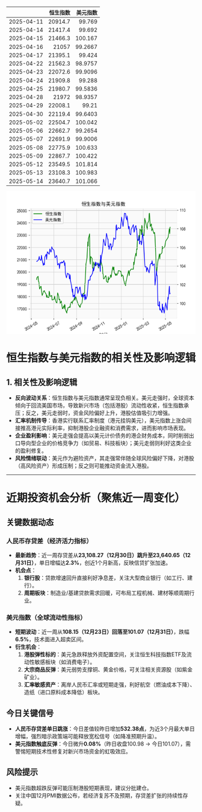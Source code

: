|            |   恒生指数 |   美元指数 |
|:-----------|-----------:|-----------:|
| 2025-04-11 |    20914.7 |    99.769  |
| 2025-04-14 |    21417.4 |    99.692  |
| 2025-04-15 |    21466.3 |   100.167  |
| 2025-04-16 |    21057   |    99.2667 |
| 2025-04-17 |    21395.1 |    99.424  |
| 2025-04-22 |    21562.3 |    98.9757 |
| 2025-04-23 |    22072.6 |    99.9096 |
| 2025-04-24 |    21909.8 |    99.288  |
| 2025-04-25 |    21980.7 |    99.5836 |
| 2025-04-28 |    21972   |    98.9357 |
| 2025-04-29 |    22008.1 |    99.21   |
| 2025-04-30 |    22119.4 |    99.6403 |
| 2025-05-02 |    22504.7 |   100.042  |
| 2025-05-06 |    22662.7 |    99.2654 |
| 2025-05-07 |    22691.9 |    99.9006 |
| 2025-05-08 |    22775.9 |   100.633  |
| 2025-05-09 |    22867.7 |   100.422  |
| 2025-05-12 |    23549.5 |   101.814  |
| 2025-05-13 |    23108.3 |   100.983  |
| 2025-05-14 |    23640.7 |   101.066  |

![图](RSI_USDX.png)



# 恒生指数与美元指数的相关性及影响逻辑

## 1. 相关性及影响逻辑
- **反向波动关系**：恒生指数与美元指数通常呈现负相关。美元走强时，全球资本倾向于回流美国市场，导致新兴市场（包括港股）流动性收紧，恒生指数承压；反之，美元走弱时，资金风险偏好上升，港股估值吸引力增强。
- **汇率机制传导**：香港实行联系汇率制度（港元挂钩美元），美元指数上涨会间接推高港元实际利率，抑制港股企业融资和消费需求，进而影响市场表现。
- **企业盈利影响**：美元走强会提高以美元计价债务的港企财务成本，同时削弱出口导向型企业的价格竞争力（如贸易、科技板块）；美元走弱则利好这类企业的盈利修复。
- **风险情绪联动**：美元作为避险资产，其走强常伴随全球风险偏好下降，对港股（高风险资产）形成压制；反之则可能推动资金流入港股。

---

# 近期投资机会分析（聚焦近一周变化）

## 关键数据动态
### **人民币存贷差（经济活力指标）**
- **最新趋势**：近一周存贷差从**23,108.27（12月30日）跳升至23,640.65（12月31日）**，单日增幅达**2.3%**，创近1个月新高，反映信贷扩张加速。
- **机会点**：  
  1. **银行股**：贷款增速回升直接利好净息差，关注大型商业银行（如工行、建行）。  
  2. **周期板块**：制造业/基建贷款需求回暖，可布局工程机械、建材等顺周期行业。

### **美元指数（全球流动性指标）**
- **短期波动**：近一周从**108.15（12月23日）回落至101.07（12月31日）**，跌幅**6.5%**，技术面进入超卖区间。
- **衍生机会**：  
  1. **港股弹性标的**：美元急跌释放外资配置空间，关注恒生科技指数ETF及流动性敏感板块（如消费电子）。  
  2. **大宗商品反弹**：美元弱势支撑铜、黄金价格，可关注相关资源股（如紫金矿业）。  
  3. **汇率敏感资产**：离岸人民币汇率或短期走强，利好航空（燃油成本下降）、造纸（进口原料成本降低）板块。

## 今日关键信号
- **人民币存贷差单日跳涨**：今日差值较昨日增加**532.38点**，为近3个月最大单日增幅，强烈暗示政策端可能释放宽松信号（如降准预期升温）。
- **美元指数触底反弹**：今日微升**0.08%**（昨日收盘100.98 → 今日101.07），需警惕短期技术性修复对新兴市场资金的虹吸效应。

## 风险提示
- 美元指数超跌反弹可能压制港股短期表现，建议分批建仓。
- 关注中国12月PMI数据公布，若经济复苏不及预期，存贷差扩张的持续性存疑。